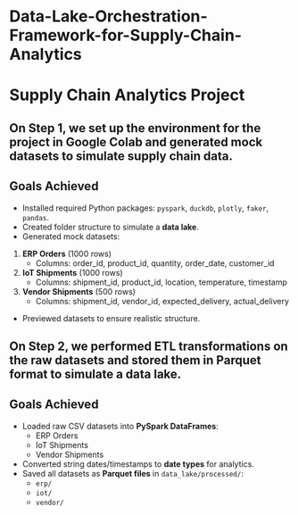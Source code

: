 # Data-Lake-Orchestration-Framework-for-Supply-Chain-Analytics

# Supply Chain Analytics Project 

## On Step 1, we set up the environment for the project in **Google Colab** and generated **mock datasets** to simulate supply chain data.

## Goals Achieved
- Installed required Python packages: `pyspark`, `duckdb`, `plotly`, `faker`, `pandas`.
- Created folder structure to simulate a **data lake**.
- Generated mock datasets:
1. **ERP Orders** (1000 rows)
   - Columns: order_id, product_id, quantity, order_date, customer_id
2. **IoT Shipments** (1000 rows)
   - Columns: shipment_id, product_id, location, temperature, timestamp
3. **Vendor Shipments** (500 rows)
   - Columns: shipment_id, vendor_id, expected_delivery, actual_delivery
- Previewed datasets to ensure realistic structure.


## On Step 2, we performed **ETL transformations** on the raw datasets and stored them in **Parquet format** to simulate a data lake.

## Goals Achieved
- Loaded raw CSV datasets into **PySpark DataFrames**:
  - ERP Orders
  - IoT Shipments
  - Vendor Shipments
- Converted string dates/timestamps to **date types** for analytics.
- Saved all datasets as **Parquet files** in `data_lake/processed/`:
  - `erp/`
  - `iot/`
  - `vendor/`

